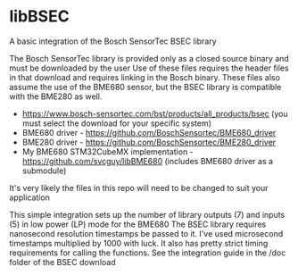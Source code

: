 # libBSEC
A basic integration of the Bosch SensorTec BSEC library

The Bosch SensorTec library is provided only as a closed source binary and must be downloaded by the user
Use of these files requires the header files in that download and requires linking in the Bosch binary.
These files also assume the use of the BME680 sensor, but the BSEC library is compatible with the BME280 as well.

* https://www.bosch-sensortec.com/bst/products/all_products/bsec (you must select the download for your specific system)
* BME680 driver - https://github.com/BoschSensortec/BME680_driver
* BME280 driver - https://github.com/BoschSensortec/BME280_driver
* My BME680 STM32CubeMX implementation - https://github.com/svcguy/libBME680 (includes BME680 driver as a submodule)

It's very likely the files in this repo will need to be changed to suit your application

This simple integration sets up the number of library outputs (7) and inputs (5) in low power (LP) mode for the BME680
The BSEC library requires nanosecond resolution timestamps be passed to it.  I've used microsecond timestamps multiplied by 1000 with luck.
It also has pretty strict timing requirements for calling the functions.  See the integration guide in the /doc folder of the BSEC download
